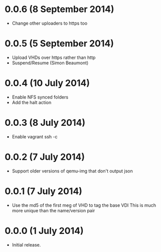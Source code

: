 # 0.0.6 (8 September 2014)

* Change other uploaders to https too

# 0.0.5 (5 September 2014)

* Upload VHDs over https rather than http
* Suspend/Resume (Simon Beaumont)

# 0.0.4 (10 July 2014)

* Enable NFS synced folders
* Add the halt action

# 0.0.3 (8 July 2014)

* Enable vagrant ssh -c

# 0.0.2 (7 July 2014)

* Support older versions of qemu-img that don't output
  json

# 0.0.1 (7 July 2014)

* Use the md5 of the first meg of VHD to tag the base VDI
  This is much more unique than the name/version pair

# 0.0.0 (1 July 2014)

* Initial release.

